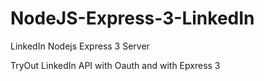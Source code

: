 # NodeJS-Express-3-LinkedIn
LinkedIn Nodejs Express 3 Server

TryOut LinkedIn API with Oauth and with Epxress 3
